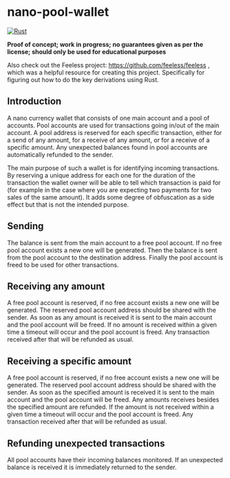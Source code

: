 # nano-pool-wallet

[![Rust](https://github.com/Daan4/nano-pool-wallet/actions/workflows/rust.yml/badge.svg)](https://github.com/Daan4/nano-pool-wallet/actions/workflows/rust.yml)

**Proof of concept; work in progress; no guarantees given as per the license; should only be used for educational purposes**

Also check out the Feeless project: https://github.com/feeless/feeless , which was a helpful resource for creating this project. Specifically for figuring out how to do the key derivations using Rust.

## Introduction

A nano currency wallet that consists of one main account and a pool of accounts. Pool accounts are used for transactions going in/out of the main account. A pool address is reserved for each specific transaction, either for a send of any amount, for a receive of any amount, or for a receive of a specific amount. Any unexpected balances found in pool accounts are automatically refunded to the sender.

The main purpose of such a wallet is for identifying incoming transactions. By reserving a unique address for each one for the duration of the transaction the wallet owner will be able to tell which transaction is paid for (for example in the case where you are expecting two payments for two sales of the same amount). It adds some degree of obfuscation as a side effect but that is not the intended purpose.

## Sending

The balance is sent from the main account to a free pool account. If no free pool account exists a new one will be generated. Then the balance is sent from the pool account to the destination address. Finally the pool account is freed to be used for other transactions.

## Receiving any amount

A free pool account is reserved, if no free account exists a new one will be generated. The reserved pool account address should be shared with the sender. As soon as any amount is received it is sent to the main account and the pool account will be freed. If no amount is received within a given time a timeout will occur and the pool account is freed. Any transaction received after that will be refunded as usual.

## Receiving a specific amount

A free pool account is reserved, if no free account exists a new one will be generated. The reserved pool account address should be shared with the sender. As soon as the specified amount is received it is sent to the main account and the pool account will be freed. Any amounts receives besides the specified amount are refunded. If the amount is not received within a given time a timeout will occur and the pool account is freed. Any transaction received after that will be refunded as usual.

## Refunding unexpected transactions

All pool accounts have their incoming balances monitored. If an unexpected balance is received it is immediately returned to the sender.
